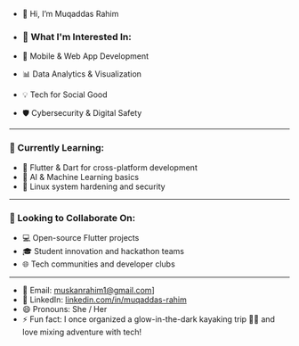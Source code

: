 - 👋 Hi, I’m Muqaddas Rahim
  
- ### 👀 What I'm Interested In:
- 📱 Mobile & Web App Development  
- 📊 Data Analytics & Visualization  
- 💡 Tech for Social Good  
- 🛡️ Cybersecurity & Digital Safety

---

### 🌱 Currently Learning:
- 🔧 Flutter & Dart for cross-platform development  
- 🧠 AI & Machine Learning basics  
- 🐧 Linux system hardening and security

---

### 💞️ Looking to Collaborate On:
- 💻 Open-source Flutter projects  
- 🎓 Student innovation and hackathon teams  
- 🌐 Tech communities and developer clubs

---

- 📧 Email: muskanrahim1@gmail.com]  
- 🔗 LinkedIn: [linkedin.com/in/muqaddas-rahim](https://linkedin.com/in/muqaddas-rahim)  
- 😄 Pronouns: She / Her
- ⚡ Fun fact: I once organized a glow-in-the-dark kayaking trip 🌊✨ and love mixing adventure with tech!

<!---
muqaddas-rahim/muqaddas-rahim is a ✨ special ✨ repository because its `README.md` (this file) appears on your GitHub profile.
You can click the Preview link to take a look at your changes.
--->
